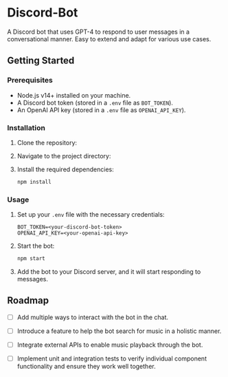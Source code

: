 # Discord-Bot

A Discord bot that uses GPT-4 to respond to user messages in a conversational manner. Easy to extend and adapt for various use cases.

## Getting Started

### Prerequisites
- Node.js v14+ installed on your machine.
- A Discord bot token (stored in a `.env` file as `BOT_TOKEN`).
- An OpenAI API key (stored in a `.env` file as `OPENAI_API_KEY`).

### Installation
1. Clone the repository:

2. Navigate to the project directory:

3. Install the required dependencies:
   ```bash
   npm install
   ```

### Usage
1. Set up your `.env` file with the necessary credentials:
   ```
   BOT_TOKEN=<your-discord-bot-token>
   OPENAI_API_KEY=<your-openai-api-key>
   ```
2. Start the bot:
   ```bash
   npm start
   ```
3. Add the bot to your Discord server, and it will start responding to messages.


## Roadmap
- [ ] Add multiple ways to interact with the bot in the chat.
- [ ] Introduce a feature to help the bot search for music in a holistic manner.
- [ ] Integrate external APIs to enable music playback through the bot.
- [ ] Implement unit and integration tests to verify individual component functionality and ensure they work well together.



